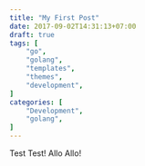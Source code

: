 ```yaml
---
title: "My First Post"
date: 2017-09-02T14:31:13+07:00
draft: true
tags: [
    "go",
    "golang",
    "templates",
    "themes",
    "development",
]
categories: [
    "Development",
    "golang",
]
---
```


Test Test! Allo Allo!
